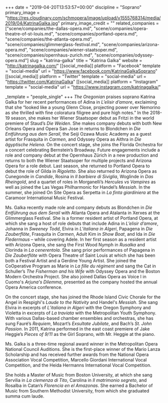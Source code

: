 +++
date = "2019-04-20T13:53:57+00:00"
discipline = "Soprano"
primary_image = "https://res.cloudinary.com/schmopera/image/upload/v1555768314/media/2019/04/KatrinaGalka.jpg"
primary_image_credit = ""
related_companies = ["scene/companies/the-dallas-opera.md", "scene/companies/opera-theatre-of-st-louis.md", "scene/companies/portland-opera.md", "scene/companies/the-atlanta-opera.md", "scene/companies/glimmerglass-festival.md", "scene/companies/arizona-opera.md", "scene/companies/wiener-staatsoper.md", "scene/companies/opernhaus-zurich.md", "scene/companies/odyssey-opera.md"]
slug = "katrina-galka"
title = "Katrina Galka"
website = "http://katrinagalka.com/"
[[social_media]]
platform = "Facebook"
template = "social-media"
url = "https://www.facebook.com/KatrinaGalkaSoprano"
[[social_media]]
platform = "Twitter"
template = "social-media"
url = "https://twitter.com/KatrinaGalka"
[[social_media]]
platform = "Instagram"
template = "social-media"
url = "https://www.instagram.com/katrinagalka/"

_template = "people_single"
+++
_The Oregonian_ praises soprano Katrina Galka for her recent performances of Adina in _L’elisir d’amore_, exclaiming that she “looked like a young Glenn Close, projecting power over Nemorino as she thrilled with fine coloratura filigree and pure high notes.” In the 2018-19 season, she makes her Wiener Staatsoper debut as Fritzi in the world premiere of Staud’s _Die Weiden_. She makes company debuts with both New Orleans Opera and Opera San Jose in returns to Blondchen in _Die Entführung aus dem Serail_, the Seiji Ozawa Music Academy as a guest artist for Frasquita in _Carmen_, and Odyssey Opera as Aithra in _Die ägyptische Helena_. On the concert stage, she joins the Florida Orchestra for a concert celebrating Bernstein’s Broadway. Future engagements include a role and company debut at the Opernhaus Zürich in a new production and returns to both the Wiener Staatsoper for multiple projects and Arizona Opera for a role debut. Last season, she returned to Portland Opera to debut the role of Gilda in _Rigoletto_. She also returned to Arizona Opera as Cunegonde in _Candide_, Rosina in _Il barbiere di Siviglia_, Woglinde in _Das Rheingold_, and a quartet of roles in Morganelli’s _Hercules vs Vampires_ as well as joined the Las Vegas Philharmonic for Handel’s _Messiah_. In the summer, she joined On Site Opera as Serpetta in _La finta giardiniera_ at the Caramoor International Music Festival.

Ms. Galka recently made role and company debuts as Blondchen in _Die Entführung aus dem Serail_ with Atlanta Opera and Atalanta in Xerxes at the Glimmerglass Festival. She is a former resident artist of Portland Opera, at which she sang a host of role debuts that include Adina in _L’elisir d’amore_, Johanna in _Sweeney Todd_, Elvira in _L’italiana in Algeri_, Papagena in _Die Zauberflöte_, Frasquita in _Carmen_, Adult Kim in _Show Boat_, and Ida in _Die Fledermaus_ – while covering Adele. In her first season as a resident artist with Arizona Opera, she sang the First Wood Nymph in _Rusalka_ and Clorinda in _La cenerentola_. She sang prior performances of Papagena in _Die Zauberflöte_ with Opera Theatre of Saint Louis at which she has been both a Festival Artist and a Gerdine Young Artist. She joined the CoOperative Program as Marie in _La fille du régiment_ and sang the Cat in Schuller’s _The Fisherman and his Wife_ with Odyssey Opera and the Boston Modern Orchestra Project. She also joined Dallas Opera as Voice I in Cuomo's _Arjuna's Dilemma_, presented as the company hosted the annual Opera America conference. 

On the concert stage, she has joined the Rhode Island Civic Chorale for the Angel in Respighi's _Laude to the Nativity_ and Handel's _Messiah_. She sang Elvira in excerpts of _L’italiana in Algeri_ with the Oregon Symphony and Violetta in excerpts of _La traviata_ with the Metropolitan Youth Symphony. With various Dallas-based chamber ensembles and orchestras, she has sung Fauré’s _Requiem_, Mozart’s _Exsultate Jubilate_, and Bach’s _St. John Passion_.  In 2011, Katrina performed in the east coast premiere of Jake Heggie’s _Pieces of 9/11_ as the Girl Soprano, with Mr. Heggie at the piano.

Ms. Galka is a three-time regional award winner in the Metropolitan Opera National Council Auditions. She is the first-place winner of the Mario Lanza Scholarship and has received further awards from the National Opera Association Vocal Competition, Marcello Giordani International Vocal Competition, and the Heida Hermanns International Vocal Competition.

She holds a Master of Music from Boston University, at which she sang Servilia in _La clemenza di Tito_, Carolina in _Il matrimonio segreto_, and Rosalba in Catan’s _Florencia en el Amazonas_. She earned a Bachelor of Music from Southern Methodist University, from which she graduated summa cum laude.